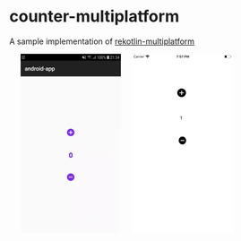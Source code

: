 # counter-multiplatform

A sample implementation of [rekotlin-multiplatform](https://github.com/ReKotlin/rekotlin-multiplatform)

<img src="docs/android.gif" hspace="20"/><img src="docs/ios.gif"/>
